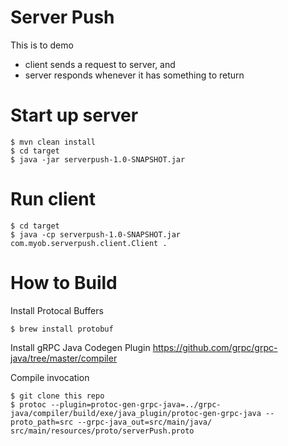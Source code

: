 Server Push
==

This is to demo
* client sends a request to server, and
* server responds whenever it has something to return


Start up server
===
```
$ mvn clean install
$ cd target
$ java -jar serverpush-1.0-SNAPSHOT.jar
```

Run client
===
```
$ cd target
$ java -cp serverpush-1.0-SNAPSHOT.jar com.myob.serverpush.client.Client .
```

How to Build
===
Install Protocal Buffers
```
$ brew install protobuf
```

Install gRPC Java Codegen Plugin
https://github.com/grpc/grpc-java/tree/master/compiler

Compile invocation
```
$ git clone this repo
$ protoc --plugin=protoc-gen-grpc-java=../grpc-java/compiler/build/exe/java_plugin/protoc-gen-grpc-java --proto_path=src --grpc-java_out=src/main/java/ src/main/resources/proto/serverPush.proto
```
